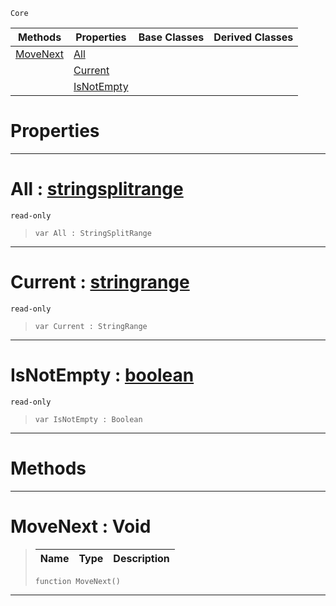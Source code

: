  `Core`

|Methods|Properties|Base Classes|Derived Classes|
|---|---|---|---|
|[ MoveNext](https://github.com/zeroengineteam/ZeroDocs/blob/master/code_reference/zilch_base_types/stringsplitrange.markdown#movenext-void)|[ All](https://github.com/zeroengineteam/ZeroDocs/blob/master/code_reference/zilch_base_types/stringsplitrange.markdown#all-zero-engine-document)| | |
| |[ Current](https://github.com/zeroengineteam/ZeroDocs/blob/master/code_reference/zilch_base_types/stringsplitrange.markdown#current-zero-engine-docu)| | |
| |[ IsNotEmpty](https://github.com/zeroengineteam/ZeroDocs/blob/master/code_reference/zilch_base_types/stringsplitrange.markdown#isnotempty-zero-engine-d)| | |


 #  Properties


---  
 #  All : [stringsplitrange](https://github.com/zeroengineteam/ZeroDocs/blob/master/code_reference/zilch_base_types/stringsplitrange.markdown)

 `read-only`

> 
> ``` lang=cpp, name=Zilch
> var All : StringSplitRange


---  
 #  Current : [stringrange](https://github.com/zeroengineteam/ZeroDocs/blob/master/code_reference/zilch_base_types/stringrange.markdown)

 `read-only`

> 
> ``` lang=cpp, name=Zilch
> var Current : StringRange


---  
 #  IsNotEmpty : [boolean](https://github.com/zeroengineteam/ZeroDocs/blob/master/code_reference/zilch_base_types/boolean.markdown)

 `read-only`

> 
> ``` lang=cpp, name=Zilch
> var IsNotEmpty : Boolean


---  
 #  Methods


---  
 #  MoveNext : Void

> 
> |Name|Type|Description|
> |---|---|---|
> ``` lang=cpp, name=Zilch
> function MoveNext()
> ``` 


---  
 

 